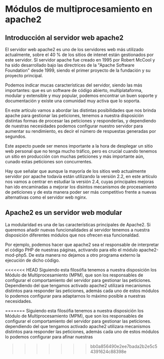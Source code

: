 # Módulos de multiprocesamiento en apache2

## Introducción al servidor web apache2

El servidor web apache2 es uno de los servidores web más utilizado actualmente, sobre el 40 % de los sitios de intenet están gestionados por este servidor. Sl servidor apache fue creado en 1995 por Robert McCool y ha sido desarrollado bajo las directrices de la "Apache Software Foundation" desde 1999, siendo el primer proyecto de la fundación y su proyecto principal.

Podemos indicar mucas características del servidor, siendo las más importantes: que es un software de código abierto, multiplataforma, modular y extensible y muy popular, podemos encontrar un buen soporte y documentación y existe una comunidad muy activa que lo soporta.

En este artículo vamos a abordar las distintas posibilidades que nos brinda apache para gestionar las peticiones, tenemos a nuestra disposición distintas formas de procesar las peticiones y responderlas, y dependiendo de nuestras necesidades podemos configurar nuestro servidor para aumentar su rendimiento, es decir el número de respuestas generadas por segundos.

Este aspecto puede ser menos importante a la hora de desplegar un sitio web personal que no tenga mucho tráfico, pero es crucial cuando tenemos un sitio en producción con muchas peticiones y más importante aún, cunado estas peticiones son concurrentes.

Hay que señalar que aunque la mayoría de los sitios web actualmente servidor por apache todavía están utilizando la versión 2.2, en este artículo nos vamos a centrar en estudiar la versión 2.4, cuyas principales mejoras han ido encaminadas a mejorar los disintos mecanismos de procesamiento de peticiones y de esta manera poder ser más competitivo frente a nuevas alternativas como el servidor web nginx.

## Apache2 es un servidor web modular

La modularidad es una de las características principales de Apache2. Si queremos añadir nuevas funcionalidades al servidor tenemos a nuestra disposición diferentes módulos que nos ofrecen esa funcionaldad.

Por ejemplo, podemos hacer que apache2 sea el responsable de interpretar el código PHP de nuestras páginas, activando para ello el módulo apache2-mod-php5. De esta manera no dejamos a otro programa externo la ejecución de dicho código. 

<<<<<<< HEAD
Siguiendo esta filosófia tenemos a nuestra disposición los Módulo de Multiprocesamiento (MPM), que son los responsables de configurar el comportamiento del servidor para gestionar las peticiones. Dependiendo del que tengamos activado apache2 utilizará mecanismos distintos para responder las peticiones, además cada uno de estos módulos lo podemos configurar para adaptarnos lo máximo posible a nuestras necesidades.

=======
Siguiendo esta filosófia tenemos a nuestra disposición los Módulo de Multiprocesamiento (MPM), que son los responsables de configurar el comportamiento del servidor para gestionar las peticiones. dependiendo del que tengamos activado apache2 utilizara mecanismos distintos para responder las peticiones, además cada uno de estos módulos lo podemos configurar para afinar nuestras 
>>>>>>> bb0a856490e2ee7bada2b2e5c54391624c88398e

